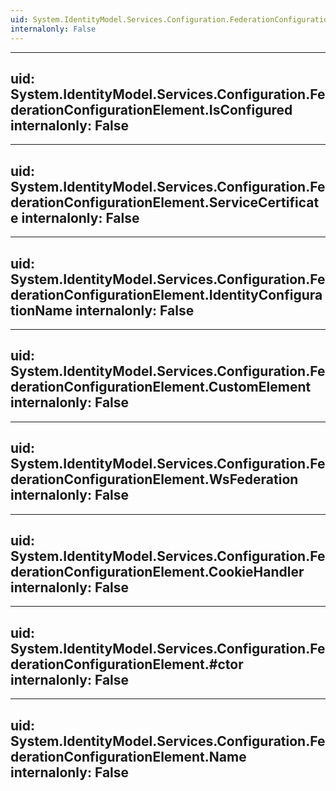 ```yaml
---
uid: System.IdentityModel.Services.Configuration.FederationConfigurationElement
internalonly: False
---
```


---
uid: System.IdentityModel.Services.Configuration.FederationConfigurationElement.IsConfigured
internalonly: False
---

---
uid: System.IdentityModel.Services.Configuration.FederationConfigurationElement.ServiceCertificate
internalonly: False
---

---
uid: System.IdentityModel.Services.Configuration.FederationConfigurationElement.IdentityConfigurationName
internalonly: False
---

---
uid: System.IdentityModel.Services.Configuration.FederationConfigurationElement.CustomElement
internalonly: False
---

---
uid: System.IdentityModel.Services.Configuration.FederationConfigurationElement.WsFederation
internalonly: False
---

---
uid: System.IdentityModel.Services.Configuration.FederationConfigurationElement.CookieHandler
internalonly: False
---

---
uid: System.IdentityModel.Services.Configuration.FederationConfigurationElement.#ctor
internalonly: False
---

---
uid: System.IdentityModel.Services.Configuration.FederationConfigurationElement.Name
internalonly: False
---

